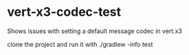 # vert-x3-codec-test
Shows issues with setting a default message codec in vert.x3

clone the project and run it with 
./gradlew -info test
